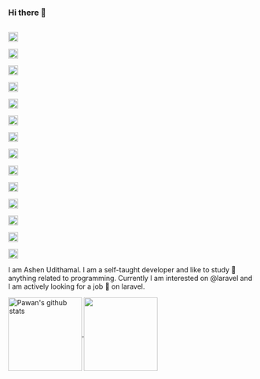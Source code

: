 ### Hi there 👋

<code> <img width="20px" src="https://simpleicons.org/icons/php.svg" alt="ashenud: PHP" /> </code>
<code> <img width="20px" src="https://simpleicons.org/icons/laravel.svg" alt="ashenud: Laravel" /> </code>
<code> <img width="20px" src="https://simpleicons.org/icons/mysql.svg" alt="ashenud: MySQL" /> </code>
<code> <img width="20px" src="https://simpleicons.org/icons/html5.svg" alt="ashenud: HTML5" /> </code>
<code> <img width="20px" src="https://simpleicons.org/icons/css3.svg" alt="ashenud: CSS3" /> </code>
<code> <img width="20px" src="https://simpleicons.org/icons/javascript.svg" alt="ashenud: Javascript" /> </code>
<code> <img width="20px" src="https://simpleicons.org/icons/tailwindcss.svg" alt="ashenud: Tailwindcss" /> </code> 
<code> <img width="20px" src="https://simpleicons.org/icons/jquery.svg" alt="ashenud: Jquery" /> </code>
<code> <img width="20px" src="https://simpleicons.org/icons/react.svg" alt="ashenud: React" /> </code>
<code> <img width="20px" src="https://simpleicons.org/icons/redux.svg" alt="ashenud: Redux" /> </code> 
<code> <img width="20px" src="https://simpleicons.org/icons/linux.svg" alt="ashenud: Linux" /> </code> 
<code> <img width="20px" src="https://simpleicons.org/icons/apache.svg" alt="ashenud: Apache" /> </code> 
<code> <img width="20px" src="https://simpleicons.org/icons/docker.svg" alt="ashenud: Docker" /> </code> 
<code> <img width="20px" src="https://simpleicons.org/icons/amazonaws.svg" alt="ashenud: AWS" /> </code> 

I am Ashen Udithamal. I am a self-taught developer and like to study 🏫 anything related to programming. Currently I am interested on @laravel and I am actively looking for a job 💼 on laravel.

<a href="https://github.com/ashenud">
    <img height="150px" align="center" src="https://github-readme-stats.vercel.app/api?username=ashenud&show_icons=true&theme=prussian&line_height=27" alt="Pawan's github stats"/>
</a>
<a href="https://github.com/ashenud">
    <img height="150px" align="center" src="https://github-readme-stats.vercel.app/api/top-langs/?username=ashenud&theme=prussian&layout=compact&langs_count=6" />
</a>
